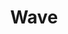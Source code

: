 ---
layout: post
title: "Wave"
image: https://farm4.staticflickr.com/3929/15245634200_12c54514cd_b.jpg
thumbnail:
dimensionX:
dimensionY:
dimensionZ:
materials:
price: $100
---